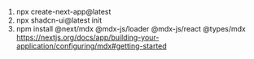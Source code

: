 1. npx create-next-app@latest
2. npx shadcn-ui@latest init
3. npm install @next/mdx @mdx-js/loader @mdx-js/react @types/mdx
   https://nextjs.org/docs/app/building-your-application/configuring/mdx#getting-started
